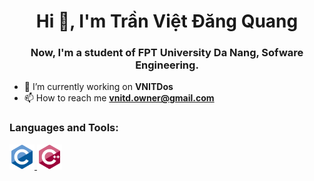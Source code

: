 <h1 align="center">Hi 👋, I'm Trần Việt Đăng Quang</h1>
<h3 align="center">Now, I'm a student of FPT University Da Nang, Sofware Engineering.</h3>

- 🔭 I’m currently working on **VNITDos**
- 📫 How to reach me **vnitd.owner@gmail.com**

<h3 align="left">Languages and Tools:</h3>
<p align="left"> <a href="https://www.cprogramming.com/" target="_blank" rel="noreferrer"> <img src="https://raw.githubusercontent.com/devicons/devicon/master/icons/c/c-original.svg" alt="c" width="40" height="40"/> </a> <a href="https://www.w3schools.com/cpp/" target="_blank" rel="noreferrer"> <img src="https://raw.githubusercontent.com/devicons/devicon/master/icons/cplusplus/cplusplus-original.svg" alt="cplusplus" width="40" height="40"/> </a> </p>
